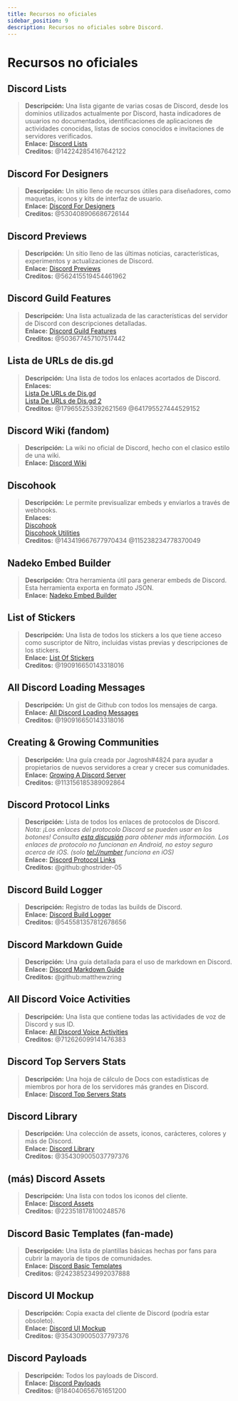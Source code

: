 ```yaml
---
title: Recursos no oficiales
sidebar_position: 9
description: Recursos no oficiales sobre Discord.
---
```


# Recursos no oficiales

## **Discord Lists**

> **Descripción:** Una lista gigante de varias cosas de Discord, desde los dominios utilizados actualmente por Discord, hasta indicadores de usuarios no documentados, identificaciones de aplicaciones de actividades conocidas, listas de socios conocidos e invitaciones de servidores verificados.   <br/>
**Enlace:** [Discord Lists](https://github.com/Delitefully/DiscordLists)   <br/>
**Creditos:** @142242854167642122

## **Discord For Designers**

> **Descripción:**  Un sitio lleno de recursos útiles para diseñadores, como maquetas, iconos y kits de interfaz de usuario.  <br/>
**Enlace:** [Discord For Designers](https://dfd.muatex.uk/)  <br/>
**Creditos:** @530408906686726144

## **Discord Previews**

> **Descripción:** Un sitio lleno de las últimas noticias, características, experimentos y actualizaciones de Discord.  <br/>
**Enlace:** [Discord Previews](https://discordpreviews.com/)  <br/>
**Creditos:** @562415519454461962

## **Discord Guild Features**

> **Descripción:** Una lista actualizada de las características del servidor de Discord con descripciones detalladas.   <br/>
**Enlace:** [Discord Guild Features](https://gist.github.com/Techy/ecc60b12e94f8fc8185f09b82aa91dd2)  <br/>
**Creditos:** @503677457107517442

## **Lista de URLs de dis.gd**

> **Descripción:** Una lista de todos los enlaces acortados de Discord.   <br/>
**Enlaces:**  <br/>
[Lista De URLs de Dis.gd](https://herogamers.dev/dis.gd/)   <br/>
[Lista De URLs de Dis.gd 2](https://thecutefoxxy.com/discord-shortlinks)  <br/>
**Creditos:** @179655253392621569 @641795527444529152

## **Discord Wiki** (fandom)

> **Descripción:** La wiki no oficial de Discord, hecho con el clasico estilo de una wiki.   <br/>
**Enlace:** [Discord Wiki](https://discord.fandom.com/wiki/Discord)

## **Discohook**

> **Descripción:** Le permite previsualizar embeds y enviarlos a través de webhooks.   <br/>
**Enlaces:** <br/>
[Discohook](https://discohook.org/)   <br/>
[Discohook Utilities](https://dutils.shay.cat/)  <br/>
**Creditos:** @143419667677970434 @115238234778370049

## **Nadeko Embed Builder**

> **Descripción:** Otra herramienta útil para generar embeds de Discord. Esta herramienta exporta en formato JSON.   <br/>
**Enlace:** [Nadeko Embed Builder](https://embedbuilder.nadekobot.me/ )

## **List of Stickers**

> **Descripción:** Una lista de todos los stickers a los que tiene acceso como suscriptor de Nitro, incluidas vistas previas y descripciones de los stickers.   <br/>
**Enlace:** [List Of Stickers](https://stickers.advaith.io/)   <br/>
**Creditos:** @190916650143318016

## **All Discord Loading Messages**

> **Descripción:** Un gist de Github con todos los mensajes de carga.  <br/>
**Enlace:** [All Discord Loading Messages](https://gist.github.com/advaith1/540543d6a2b7fd66abdb0eb02c002f88)  <br/>
**Creditos:** @190916650143318016

## **Creating & Growing Communities**

> **Descripción:** Una guía creada por Jagrosh#4824 para ayudar a propietarios de nuevos servidores a crear y crecer sus comunidades.   <br/>
**Enlace:** [Growing A Discord Server](https://gist.github.com/jagrosh/342324d7084c9ebdac2fa3d0cd759d10)   <br/>
**Creditos:** @113156185389092864

## **Discord Protocol Links**

> **Descripción:** Lista de todos los enlaces de protocolos de Discord.   <br/>
*Nota: ¡Los enlaces del protocolo Discord se pueden usar en los botones! Consulta [esta discusión](https://github.com/discord/discord-api-docs/discussions/3347#discussioncomment-1405699) para obtener más información. Los enlaces de protocolo no funcionan en Android, no estoy seguro acerca de iOS. (solo <tel://number> funciona en iOS)*   <br/>
**Enlace:** [Discord Protocol Links](https://gist.github.com/ghostrider-05/8f1a0bfc27c7c4509b4ea4e8ce718af0)   <br/>
**Creditos:** @github:ghostrider-05

## **Discord Build Logger**

> **Descripción:** Registro de todas las builds de Discord.   <br/>
**Enlace:** [Discord Build Logger](https://discord.sale/)  
**Creditos:** @545581357812678656

## **Discord Markdown Guide**

> **Descripción:** Una guía detallada para el uso de markdown en Discord.  <br/>
**Enlace:** [Discord Markdown Guide](https://gist.github.com/matthewzring/9f7bbfd102003963f9be7dbcf7d40e51)  <br/>
**Creditos:** @github:matthewzring

## **All Discord Voice Activities**

> **Descripción:** Una lista que contiene todas las actividades de voz de Discord y sus ID.   <br/>
**Enlace:** [All Discord Voice Activities](https://gist.github.com/GeneralSadaf/42d91a2b6a93a7db7a39208f2d8b53ad)   <br/>
**Creditos:** @712626099141476383

## **Discord Top Servers Stats**

> **Descripción:** Una hoja de cálculo de Docs con estadísticas de miembros por hora de los servidores más grandes en Discord.   <br/>
**Enlace:** [Discord Top Servers Stats](https://docs.google.com/spreadsheets/d/1gRQ44Goa8x_M714pSmPXLHW3BAK5LzWzRn1MVXPeVn4/edit#gid=0)

## **Discord Library**

> **Descripción:** Una colección de assets, iconos, carácteres, colores y más de Discord.   <br/>
**Enlace:** [Discord Library](https://www.figma.com/community/file/1114896965920105129)   <br/>
**Creditos:** @354309005037797376

## **(más) Discord Assets**

> **Descripción:** Una lista con todos los iconos del cliente.   <br/>
**Enlace:** [Discord Assets](https://gitlab.com/derpystuff/discord-asset-datamining )   <br/>
**Creditos:** @223518178100248576

## **Discord Basic Templates** (fan-made)

> **Descripción:** Una lista de plantillas básicas hechas por fans para cubrir la mayoría de tipos de comunidades.  <br/>
**Enlace:** [Discord Basic Templates](https://gist.github.com/srnyx/12922980e75cf14508990bb36a6989a9)  <br/>
**Creditos:** @242385234992037888

## **Discord UI Mockup**

> **Descripción:** Copia exacta del cliente de Discord (podría estar obsoleto).   <br/>
**Enlace:** [Discord UI Mockup](https://www.figma.com/community/file/994323951589690341/Discord-Desktop-UI)   <br/>
**Creditos:** @354309005037797376

## **Discord Payloads**

> **Descripción:** Todos los payloads de Discord.   <br/>
**Enlace:** [Discord Payloads](https://github.com/discord-payloads/discord-payloads)   <br/>
**Creditos:** @184040656761651200
